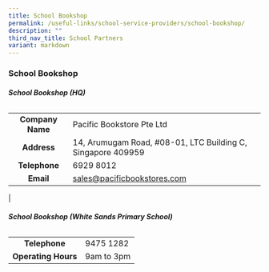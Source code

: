 ```yaml
---
title: School Bookshop
permalink: /useful-links/school-service-providers/school-bookshop/
description: ""
third_nav_title: School Partners
variant: markdown
---
```

### **School Bookshop**


###### **School Bookshop (HQ)**
|  |  |
|:---:|---|
| **Company Name** | Pacific Bookstore Pte Ltd |
| **Address** | 14, Arumugam Road, #08-01, LTC Building C, Singapore 409959 |
| **Telephone** | 6929 8012 |
| **Email** | sales@pacificbookstores.com |
|

###### **School Bookshop (White Sands Primary School)**
|  |  |
|:---:|---|
| **Telephone** | 9475 1282|
| **Operating Hours** | 9am to 3pm |
